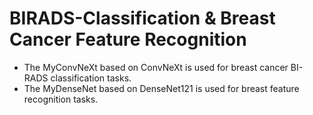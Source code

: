 # BIRADS-Classification & Breast Cancer Feature Recognition
- The MyConvNeXt based on ConvNeXt is used for breast cancer BI-RADS classification tasks.
- The MyDenseNet based on DenseNet121 is used for breast feature recognition tasks.
